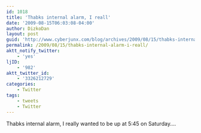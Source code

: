 ```yaml
---
id: 1018
title: 'Thabks internal alarm, I reall'
date: '2009-08-15T06:03:08-04:00'
author: DizkoDan
layout: post
guid: 'http://www.cyberjunx.com/blog/archives/2009/08/15/thabks-internal-alarm-i-reall/'
permalink: /2009/08/15/thabks-internal-alarm-i-reall/
aktt_notify_twitter:
    - 'yes'
ljID:
    - '982'
aktt_twitter_id:
    - '3326212729'
categories:
    - Twitter
tags:
    - tweets
    - Twitter
---
```


Thabks internal alarm, I really wanted to be up at 5:45 on Saturday….